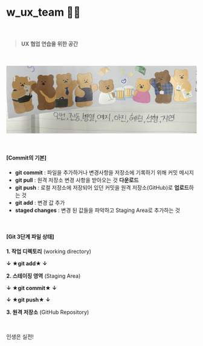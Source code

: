 # w_ux_team 😶‍🌫️
<br>

> #### UX 협업 연습을 위한 공간

<br>

![이미지](https://raw.githubusercontent.com/inseonUX/w_ux_team/bd2f541a2338be07f4edd7adf3e2cbcc9c30d366/cute_ux.jpg)


<br>

#### [Commit의 기본]

- **git commit** : 파일을 추가하거나 변경사항을 저장소에 기록하기 위해 커밋 메시지 <br>
- **git pull** : 원격 저장소 변경 사항을 받아오는 것 **다운로드** <br>
- **git push** : 로컬 저장소에 저장되어 있던 커밋을 원격 저장소(GitHub)로 **업로드**하는 것 <br>
- **git add** : 변경 값 추가 <br>
- **staged changes** : 변경 된 값들을 파악하고 Staging Area로 추가하는 것 <br>


<br>

#### [Git 3단계 파일 상태] 

**1. 작업 디렉토리** (working directory)


**↓ ★git add★ ↓**



**2. 스테이징 영역** (Staging Area)


**↓ ★git commit★ ↓**

**↓ ★git push★ ↓**



**3. 원격 저장소** (GitHub Repository)


<br>

인생은 실전!

<br>
<br>
